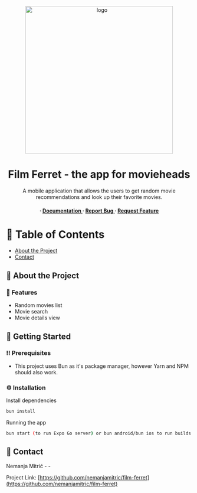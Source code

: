 <div align='center'>

<img src="https://i.ibb.co/gtjWB9w/movie-Ferret.jpg" alt="logo" width=400 height=400 />

<h1>Film Ferret - the app for movieheads</h1>
<p>A mobile application that allows the users to get random movie recommendations and look up their favorite movies.</p>

<h4> <span> · </span> <a href="https://github.com/nemanjamitric/film-ferret/blob/master/README.md"> Documentation </a> <span> · </span> <a href="https://github.com/nemanjamitric/film-ferret/issues"> Report Bug </a> <span> · </span> <a href="https://github.com/nemanjamitric/film-ferret/issues"> Request Feature </a> </h4>


</div>

# :notebook_with_decorative_cover: Table of Contents

- [About the Project](#star2-about-the-project)
- [Contact](#handshake-contact)


## :star2: About the Project

### :dart: Features

- Random movies list
- Movie search
- Movie details view

## :toolbox: Getting Started

### :bangbang: Prerequisites


- This project uses Bun as it's package manager, however Yarn and NPM should also work.



### :gear: Installation


Install dependencies
```bash
bun install
```

Running the app
```bash
bun start (to run Expo Go server) or bun android/bun ios to run builds on emulator (you must have your environment set up)
```



## :handshake: Contact

Nemanja Mitrić - -

Project Link: [https://github.com/nemanjamitric/film-ferret](https://github.com/nemanjamitric/film-ferret)